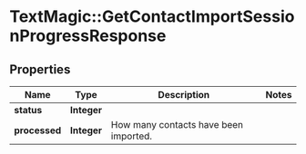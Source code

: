 # TextMagic::GetContactImportSessionProgressResponse

## Properties
Name | Type | Description | Notes
------------ | ------------- | ------------- | -------------
**status** | **Integer** |  | 
**processed** | **Integer** | How many contacts have been imported. | 


